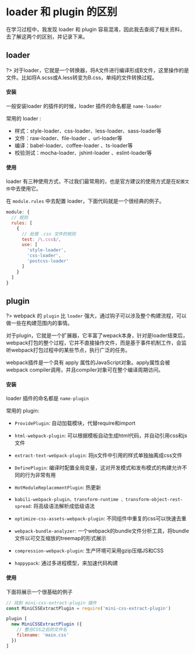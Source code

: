 # loader 和 plugin 的区别

在学习过程中，我发现 loader 和 plugin 容易混淆，因此我去查阅了相关资料，去了解这两个的区别，并记录下来。

## loader

?> 对于loader，它就是一个转换器，将A文件进行编译形成B文件，这里操作的是文件。比如将A.scss或A.less转变为B.css，单纯的文件转换过程。

#### 安装

  一般安装loader 的插件的时候，loader 插件的命名都是 `name-loader`

  常用的 loader :
  + 样式：style-loader、css-loader、less-loader、sass-loader等
  + 文件：raw-loader、file-loader 、url-loader等
  + 编译：babel-loader、coffee-loader 、ts-loader等
  + 校验测试：mocha-loader、jshint-loader 、eslint-loader等

#### 使用
  
  loader 有三种使用方式，不过我们最常用的，也是官方建议的使用方式是在`配置文件`中去使用它。

  在 `module.rules` 中去配置 loader，下面代码就是一个很经典的例子。

  ```javascript
  module: {
    // 规则
    rules: [
      {
        // 处理 .css 文件的规则
        test: /\.css$/,
        use: [
          'style-loader',
          'css-loader',
          'postcss-loader'
        ]
      }
    ]
  }
  ```

## plugin

?> webpack 的 `plugin` 比 `loader` 强大，通过钩子可以涉及整个构建流程，可以做一些在构建范围内的事情。

对于plugin，它就是一个扩展器，它丰富了wepack本身，针对是loader结束后，webpack打包的整个过程，它并不直接操作文件，而是基于事件机制工作，会监听webpack打包过程中的某些节点，执行广泛的任务。

webpack插件是一个具有 apply 属性的JavaScript对象。apply属性会被webpack compiler调用，并且compiler对象可在整个编译周期访问。


#### 安装

loader 插件的命名都是 `name-plugin` 

常用的 plugin:
+ `ProvidePlugin`: 自动加载模块，代替require和import

+ `html-webpack-plugin`: 可以根据模板自动生成html代码，并自动引用css和js文件

+ `extract-text-webpack-plugin`: 将js文件中引用的样式单独抽离成css文件

+ `DefinePlugin`: 编译时配置全局变量，这对开发模式和发布模式的构建允许不同的行为非常有用

+ `HotModuleReplacementPlugin`: 热更新

+ `babili-webpack-plugin、transform-runtime 、transform-object-rest-spread`: 将高级语法解析成低级语法

+ `optimize-css-assets-webpack-plugin`: 不同组件中重复的css可以快速去重

+ `webpack-bundle-analyzer`: 一个webpack的bundle文件分析工具，将bundle文件以可交互缩放的treemap的形式展示

+ `compression-webpack-plugin`: 生产环境可采用gzip压缩JS和CSS

+ `happypack`: 通过多进程模型，来加速代码构建

#### 使用

  下面将展示一个很基础的例子

  ```javascript
  // 找到 mini-css-extract-plugin 插件
  const MiniCSSExtractPlugin = require('mini-css-extract-plugin')

  plugin [
    new MiniCSSExtractPlugin ({
      // 整合CSS之后的文件名
      filename: 'main.css'
    })
  ]
  ```